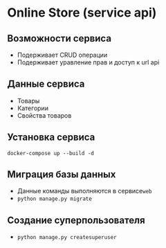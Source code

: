 # Online Store (service api)

## Возможности сервиса
* Подерживает CRUD операции
* Подерживает уравление прав и доступ к url api

## Данные сервиса
* Товары
* Категории
* Свойства товаров

## Установка сервиса
`docker-compose up --build -d`

## Миграция базы данных
* Данные команды выполняются в сервисе`web`
* `python manage.py migrate`

## Создание суперпользователя
* `python manage.py createsuperuser`